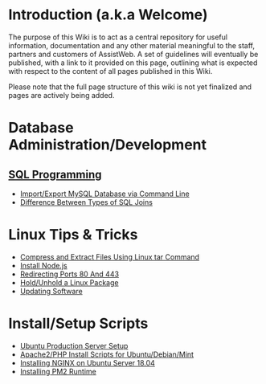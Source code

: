 <!-- TITLE: Home -->
<!-- SUBTITLE: The official AssistWeb Wiki -->

# Introduction (a.k.a Welcome)
The purpose of this Wiki is to act as a central repository for useful information, documentation and any other material meaningful to the staff, partners and customers of AssistWeb. A set of guidelines will eventually be published, with a link to it provided on this page, outlining what is expected with respect to the content of all pages published in this Wiki.

Please note that the full page structure of this wiki is not yet finalized and pages are actively being added.

# Database Administration/Development

## [SQL Programming](https://wiki.assistweb.co/sql-programming)

* [Import/Export MySQL Database via Command Line](/sql-programming/import-export-mysql-database-via-command-line "view page")
* [Difference Between Types of SQL Joins](/sql-programming/difference-between-types-of-sql-joins "view page")

# Linux Tips & Tricks
* [Compress and Extract Files Using Linux tar Command](/linux-tips-tricks/compress-extract-files-using-linux-tar-command)
* [Install Node.js](/linux-tips-tricks/install-node-js)
* [Redirecting Ports 80 And 443](/linux-tips-tricks/redirecting-ports-80-and-443)
* [Hold/Unhold a Linux Package](/linux-tips-tricks/hold-and-unhold-package)
* [Updating Software](/linux-tips-tricks/updating-software)

# Install/Setup Scripts
* [Ubuntu Production Server Setup](/install-setup-scripts#ubuntu-production-server-setup)
* [Apache2/PHP Install Scripts for Ubuntu/Debian/Mint](/install-setup-scripts#apache-2-php-install-scripts-for-ubuntu-debian-mint)
* [Installing NGINX on Ubuntu Server 18.04](/install-setup-scripts/install-nginx-server)
* [Installing PM2 Runtime](/install-setup-scripts/install-pm-2)
